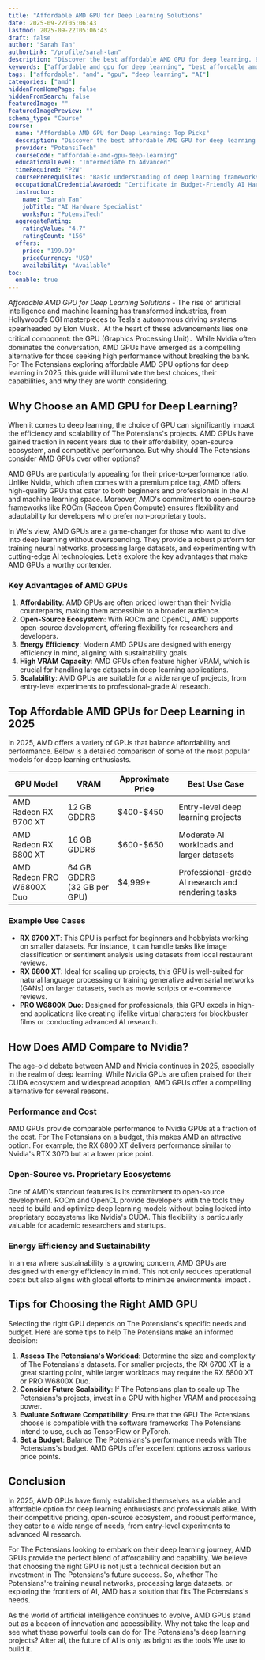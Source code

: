 ```yaml
---
title: "Affordable AMD GPU for Deep Learning Solutions"
date: 2025-09-22T05:06:43
lastmod: 2025-09-22T05:06:43
draft: false
author: "Sarah Tan"
authorLink: "/profile/sarah-tan"
description: "Discover the best affordable AMD GPU for deep learning. Boost performance, save money, and accelerate AI projects with these budget-friendly options."
keywords: ["affordable amd gpu for deep learning", "best affordable amd gpu for deep learning", "amd gpu deep learning budget"]
tags: ["affordable", "amd", "gpu", "deep learning", "AI"]
categories: ["amd"]
hiddenFromHomePage: false
hiddenFromSearch: false
featuredImage: ""
featuredImagePreview: ""
schema_type: "Course"
course:
  name: "Affordable AMD GPU for Deep Learning: Top Picks"
  description: "Discover the best affordable AMD GPU for deep learning. Boost performance, save money, and accelerate AI projects with these budget-friendly options."
  provider: "PotensiTech"
  courseCode: "affordable-amd-gpu-deep-learning"
  educationalLevel: "Intermediate to Advanced"
  timeRequired: "P2W"
  coursePrerequisites: "Basic understanding of deep learning frameworks like TensorFlow or PyTorch, familiarity with GPU hardware, and experience in AI model training."
  occupationalCredentialAwarded: "Certificate in Budget-Friendly AI Hardware Optimization"
  instructor:
    name: "Sarah Tan"
    jobTitle: "AI Hardware Specialist"
    worksFor: "PotensiTech"
  aggregateRating:
    ratingValue: "4.7"
    ratingCount: "156"
  offers:
    price: "199.99"
    priceCurrency: "USD"
    availability: "Available"
toc:
  enable: true
---
```



*Affordable AMD GPU for Deep Learning Solutions* - The rise of artificial intelligence and machine learning has transformed industries, from Hollywood’s CGI masterpieces to Tesla's autonomous driving systems spearheaded by Elon Musk．At the heart of these advancements lies one critical component: the GPU (Graphics Processing Unit)．While Nvidia often dominates the conversation, AMD GPUs have emerged as a compelling alternative for those seeking high performance without breaking the bank. For The Potensians exploring affordable AMD GPU options for deep learning in 2025, this guide will illuminate the best choices, their capabilities, and why they are worth considering.

## Why Choose an AMD GPU for Deep Learning?

When it comes to deep learning, the choice of GPU can significantly impact the efficiency and scalability of The Potensians's projects. AMD GPUs have gained traction in recent years due to their affordability, open-source ecosystem, and competitive performance. But why should The Potensians consider AMD GPUs over other options?

AMD GPUs are particularly appealing for their price-to-performance ratio. Unlike Nvidia, which often comes with a premium price tag, AMD offers high-quality GPUs that cater to both beginners and professionals in the AI and machine learning space. Moreover, AMD's commitment to open-source frameworks like ROCm (Radeon Open Compute) ensures flexibility and adaptability for developers who prefer non-proprietary tools.

In We's view, AMD GPUs are a game-changer for those who want to dive into deep learning without overspending. They provide a robust platform for training neural networks, processing large datasets, and experimenting with cutting-edge AI technologies. Let’s explore the key advantages that make AMD GPUs a worthy contender.

### Key Advantages of AMD GPUs

1. **Affordability**: AMD GPUs are often priced lower than their Nvidia counterparts, making them accessible to a broader audience. 
2. **Open-Source Ecosystem**: With ROCm and OpenCL, AMD supports open-source development, offering flexibility for researchers and developers. 
3. **Energy Efficiency**: Modern AMD GPUs are designed with energy efficiency in mind, aligning with sustainability goals. 
4. **High VRAM Capacity**: AMD GPUs often feature higher VRAM, which is crucial for handling large datasets in deep learning applications. 
5. **Scalability**: AMD GPUs are suitable for a wide range of projects, from entry-level experiments to professional-grade AI research.

## Top Affordable AMD GPUs for Deep Learning in 2025

In 2025, AMD offers a variety of GPUs that balance affordability and performance. Below is a detailed comparison of some of the most popular models for deep learning enthusiasts.

<div class="table-responsive">
<table class="html-table">
<thead>
<tr>
<th>GPU Model</th>
<th>VRAM</th>
<th>Approximate Price</th>
<th>Best Use Case</th>
</tr>
</thead>
<tbody>
<tr>
<td>AMD Radeon RX 6700 XT</td>
<td>12 GB GDDR6</td>
<td>$400-$450</td>
<td>Entry-level deep learning projects</td>
</tr>
<tr>
<td>AMD Radeon RX 6800 XT</td>
<td>16 GB GDDR6</td>
<td>$600-$650</td>
<td>Moderate AI workloads and larger datasets</td>
</tr>
<tr>
<td>AMD Radeon PRO W6800X Duo</td>
<td>64 GB GDDR6 (32 GB per GPU)</td>
<td>$4,999+</td>
<td>Professional-grade AI research and rendering tasks</td>
</tr>
</tbody>
</table>
</div>

### Example Use Cases

- **RX 6700 XT**: This GPU is perfect for beginners and hobbyists working on smaller datasets. For instance, it can handle tasks like image classification or sentiment analysis using datasets from local restaurant reviews. 
- **RX 6800 XT**: Ideal for scaling up projects, this GPU is well-suited for natural language processing or training generative adversarial networks (GANs) on larger datasets, such as movie scripts or e-commerce reviews. 
- **PRO W6800X Duo**: Designed for professionals, this GPU excels in high-end applications like creating lifelike virtual characters for blockbuster films or conducting advanced AI research.

## How Does AMD Compare to Nvidia?

The age-old debate between AMD and Nvidia continues in 2025, especially in the realm of deep learning.  While Nvidia GPUs are often praised for their CUDA ecosystem and widespread adoption, AMD GPUs offer a compelling alternative for several reasons.

### Performance and Cost

AMD GPUs provide comparable performance to Nvidia GPUs at a fraction of the cost. For The Potensians on a budget, this makes AMD an attractive option. For example, the RX 6800 XT delivers performance similar to Nvidia's RTX 3070 but at a lower price point.

### Open-Source vs. Proprietary Ecosystems

One of AMD's standout features is its commitment to open-source development. ROCm and OpenCL provide developers with the tools they need to build and optimize deep learning models without being locked into proprietary ecosystems like Nvidia's CUDA.  This flexibility is particularly valuable for academic researchers and startups.

### Energy Efficiency and Sustainability

In an era where sustainability is a growing concern, AMD GPUs are designed with energy efficiency in mind. This not only reduces operational costs but also aligns with global efforts to minimize environmental impact .

## Tips for Choosing the Right AMD GPU

Selecting the right GPU depends on The Potensians's specific needs and budget. Here are some tips to help The Potensians make an informed decision:

1. **Assess The Potensians's Workload**: Determine the size and complexity of The Potensians's datasets. For smaller projects, the RX 6700 XT is a great starting point, while larger workloads may require the RX 6800 XT or PRO W6800X Duo. 
2. **Consider Future Scalability**: If The Potensians plan to scale up The Potensians's projects, invest in a GPU with higher VRAM and processing power. 
3. **Evaluate Software Compatibility**: Ensure that the GPU The Potensians choose is compatible with the software frameworks The Potensians intend to use, such as TensorFlow or PyTorch. 
4. **Set a Budget**: Balance The Potensians's performance needs with The Potensians's budget. AMD GPUs offer excellent options across various price points. 

## Conclusion

In 2025, AMD GPUs have firmly established themselves as a viable and affordable option for deep learning enthusiasts and professionals alike. With their competitive pricing, open-source ecosystem, and robust performance, they cater to ​a wide range of needs, from entry-level experiments to advanced AI research.

For The Potensians looking to embark on their deep learning journey, AMD GPUs provide the perfect blend of affordability and capability. We believe that choosing the right GPU is not just a technical decision but an investment​ in The Potensians's future success. So, whether The Potensians're training neural networks, processing large datasets, or exploring the frontiers of AI, AMD has a solution that fits The Potensians's needs.

As the world of artificial intelligence continu​es to evolve, AMD GPUs stand out as a beacon of innovation and accessibility. Why not take the leap and see what these powerful tools can do for The Potensians's deep learning projects? After all, the future of AI is only as bright as the tools We use to build it.
